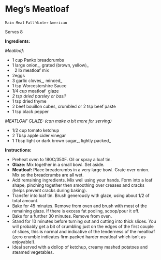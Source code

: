 # Meg’s Meatloaf

`Main Meal` `Fall` `Winter` `American`

Serves 8

**Ingredients:**

_Meatloaf:_

- 1 cup Panko breadcrumbs
- 1 large onion_, grated (brown, yellow)_
-   2 lb meatloaf mix
-  2eggs
- 3 garlic cloves_, minced_
-  1 tsp Worcestershire Sauce
- 1/4 cup meatloaf  glaze
- _2 tsp dried parsley or basil_
-  1 tsp dried thyme
-  2 beef bouillon cubes, crumbled or 2 tsp beef paste
-  1 tsp black pepper

_MEATLOAF GLAZE: (can make a bit more for serving)_

-  1/2 cup tomato ketchup
-  2 Tbsp apple cider vinegar
- 1 Tbsp light or dark brown sugar_, lightly packed_

**Instructions:**

- Preheat oven to 180C/350F. Oil or spray a loaf tin. 
- **Glaze:** Mix together in a small bowl. Set aside.
- **Meatloaf:** Place breadcrumbs in a very large bowl. Grate over onion. Mix so the breadcrumbs are all wet. 
- Add remaining ingredients. Mix well using your hands. Form into a loaf shape, pinching together then smoothing over creases and cracks (helps prevent cracks during baking).
- Transfer into loaf tin. Brush generously with glaze, using about 1/2 of total amount.
- Bake for 45 minutes. Remove from oven and brush with most of the remaining glaze. If there is excess fat pooling, scoop/pour it off.
- Bake for a further 30 minutes. Remove from oven.
- Stand for 10 minutes before turning out and cutting into thick slices. You will probably get a bit of crumbling just on the edges of the first couple of slices, this is normal and indicative of the tenderness of the meatloaf (zero crumble indicates firm packed harder meatloaf which isn’t as enjoyable!).
- Ideal served with a dollop of ketchup, creamy mashed potatoes and steamed vegetables.
